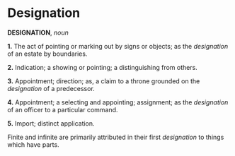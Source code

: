 # Designation

**DESIGNATION**, _noun_

**1.** The act of pointing or marking out by signs or objects; as the _designation_ of an estate by boundaries.

**2.** Indication; a showing or pointing; a distinguishing from others.

**3.** Appointment; direction; as, a claim to a throne grounded on the _designation_ of a predecessor.

**4.** Appointment; a selecting and appointing; assignment; as the _designation_ of an officer to a particular command.

**5.** Import; distinct application.

Finite and infinite are primarily attributed in their first _designation_ to things which have parts.